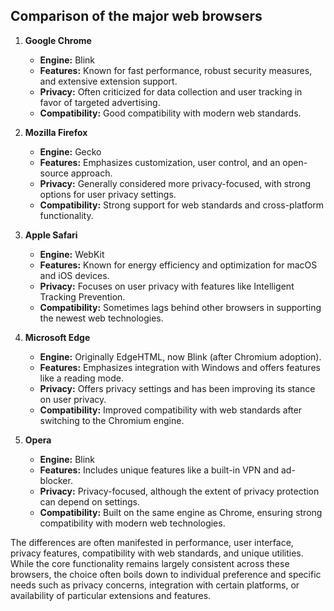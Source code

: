 ## Comparison of the major web browsers

1. **Google Chrome**
   - **Engine:** Blink
   - **Features:** Known for fast performance, robust security measures, and extensive extension support.
   - **Privacy:** Often criticized for data collection and user tracking in favor of targeted advertising.
   - **Compatibility:** Good compatibility with modern web standards.

2. **Mozilla Firefox**
   - **Engine:** Gecko
   - **Features:** Emphasizes customization, user control, and an open-source approach.
   - **Privacy:** Generally considered more privacy-focused, with strong options for user privacy settings.
   - **Compatibility:** Strong support for web standards and cross-platform functionality.

3. **Apple Safari**
   - **Engine:** WebKit
   - **Features:** Known for energy efficiency and optimization for macOS and iOS devices.
   - **Privacy:** Focuses on user privacy with features like Intelligent Tracking Prevention.
   - **Compatibility:** Sometimes lags behind other browsers in supporting the newest web technologies.

4. **Microsoft Edge**
   - **Engine:** Originally EdgeHTML, now Blink (after Chromium adoption).
   - **Features:** Emphasizes integration with Windows and offers features like a reading mode.
   - **Privacy:** Offers privacy settings and has been improving its stance on user privacy.
   - **Compatibility:** Improved compatibility with web standards after switching to the Chromium engine.

5. **Opera**
   - **Engine:** Blink
   - **Features:** Includes unique features like a built-in VPN and ad-blocker.
   - **Privacy:** Privacy-focused, although the extent of privacy protection can depend on settings.
   - **Compatibility:** Built on the same engine as Chrome, ensuring strong compatibility with modern web technologies.

The differences are often manifested in performance, user interface, privacy features, compatibility with web standards, and unique utilities. While the core functionality remains largely consistent across these browsers, the choice often boils down to individual preference and specific needs such as privacy concerns, integration with certain platforms, or availability of particular extensions and features.
